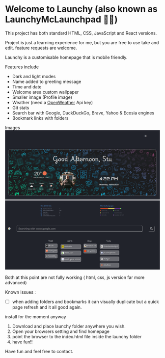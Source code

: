 # Welcome to Launchy (also known as LaunchyMcLaunchpad 🤦🏻)

This project has both standard HTML, CSS, JavaScript and React versions.

Project is just a learning experience for me, but you are free to use take and edit.
feature requests are welcome.

Launchy is a customisable homepage that is mobile friendly.

Features include

- Dark and light modes
- Name added to greeting message
- Time and date
- Welcome area custom wallpaper
- Smaller image (Profile image)
- Weather (need a [OpenWeather](https://openweathermap.org/) Api key)
- Git stats
- Search bar with Google, DuckDuckGo, Brave, Yahoo & Ecosia engines
- Bookmark links with folders

Images
![image](/screenshots/welcomeArea.png)
![images](/screenshots/belowWelcome.png)

Both at this point are not fully working ( html, css, js version far more advanced)

Known Issues :

- [ ] when adding folders and bookmarks it can visually duplicate
      but a quick page refresh and it all good again.

install for the moment anyway
1. Download and place launchy folder anywhere you wish.
2. Open your browsers setting and find homepage
3. point the browser to the index.html file inside the launchy folder
4. have fun!! 


 Have fun and feel free to contact.

